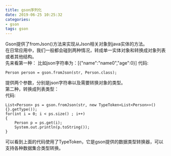 ```yaml
---
title: gson序列化
date: 2019-06-25 10:25:32
categories:
- gson
tags: gson
---
```

Gson提供了fromJson()方法来实现从Json相关对象到java实体的方法。  
在日常应用中，我们一般都会碰到两种情况，转成单一实体对象和转换成对象列表或者其他结构。  
先来看第一种：
比如json字符串为：[{"name":"name0","age":0}]
代码:

    Person person = gson.fromJson(str, Person.class);


提供两个参数，分别是json字符串以及需要转换对象的类型。  
第二种，转换成列表类型：  
代码:  

    List<Person> ps = gson.fromJson(str, new TypeToken<List<Person>>(){}.getType());
    for(int i = 0; i < ps.size() ; i++)
    {
        Person p = ps.get(i);
        System.out.println(p.toString());
    }


可以看到上面的代码使用了TypeToken，它是gson提供的数据类型转换器，可以支持各种数据集合类型转换。